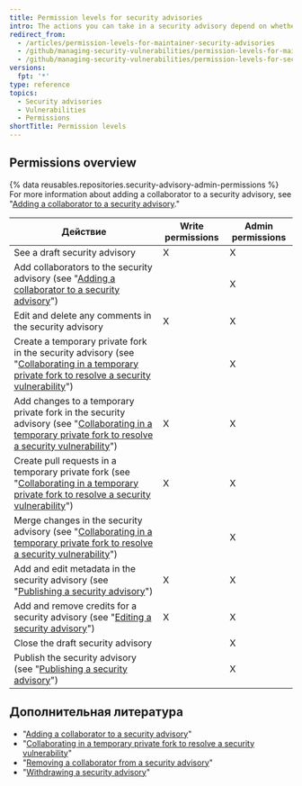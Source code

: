 ```yaml
---
title: Permission levels for security advisories
intro: The actions you can take in a security advisory depend on whether you have admin or write permissions to the security advisory.
redirect_from:
  - /articles/permission-levels-for-maintainer-security-advisories
  - /github/managing-security-vulnerabilities/permission-levels-for-maintainer-security-advisories
  - /github/managing-security-vulnerabilities/permission-levels-for-security-advisories
versions:
  fpt: '*'
type: reference
topics:
  - Security advisories
  - Vulnerabilities
  - Permissions
shortTitle: Permission levels
---
```


## Permissions overview

{% data reusables.repositories.security-advisory-admin-permissions %} For more information about adding a collaborator to a security advisory, see "[Adding a collaborator to a security advisory](/github/managing-security-vulnerabilities/adding-a-collaborator-to-a-security-advisory)."

| Действие                                                                                                                                                                                                                                                          | Write permissions | Admin permissions |
| ----------------------------------------------------------------------------------------------------------------------------------------------------------------------------------------------------------------------------------------------------------------- | ----------------- | ----------------- |
| See a draft security advisory                                                                                                                                                                                                                                     | X                 | X                 |
| Add collaborators to the security advisory (see "[Adding a collaborator to a security advisory](/github/managing-security-vulnerabilities/adding-a-collaborator-to-a-security-advisory)")                                                                         |                   | X                 |
| Edit and delete any comments in the security advisory                                                                                                                                                                                                             | X                 | X                 |
| Create a temporary private fork in the security advisory (see "[Collaborating in a temporary private fork to resolve a security vulnerability](/articles/collaborating-in-a-temporary-private-fork-to-resolve-a-security-vulnerability)")                         |                   | X                 |
| Add changes to a temporary private fork in the security advisory (see "[Collaborating in a temporary private fork to resolve a security vulnerability](/articles/collaborating-in-a-temporary-private-fork-to-resolve-a-security-vulnerability)")                 | X                 | X                 |
| Create pull requests in a temporary private fork (see "[Collaborating in a temporary private fork to resolve a security vulnerability](/github/managing-security-vulnerabilities/collaborating-in-a-temporary-private-fork-to-resolve-a-security-vulnerability)") | X                 | X                 |
| Merge changes in the security advisory (see "[Collaborating in a temporary private fork to resolve a security vulnerability](/articles/collaborating-in-a-temporary-private-fork-to-resolve-a-security-vulnerability)")                                           |                   | X                 |
| Add and edit metadata in the security advisory (see "[Publishing a security advisory](/github/managing-security-vulnerabilities/publishing-a-security-advisory)")                                                                                                 | X                 | X                 |
| Add and remove credits for a security advisory (see "[Editing a security advisory](/github/managing-security-vulnerabilities/editing-a-security-advisory#about-credits-for-security-advisories)")                                                                 | X                 | X                 |
| Close the draft security advisory                                                                                                                                                                                                                                 |                   | X                 |
| Publish the security advisory (see "[Publishing a security advisory](/github/managing-security-vulnerabilities/publishing-a-security-advisory)")                                                                                                                  |                   | X                 |

## Дополнительная литература

- "[Adding a collaborator to a security advisory](/github/managing-security-vulnerabilities/adding-a-collaborator-to-a-security-advisory)"
- "[Collaborating in a temporary private fork to resolve a security vulnerability](/github/managing-security-vulnerabilities/collaborating-in-a-temporary-private-fork-to-resolve-a-security-vulnerability)"
- "[Removing a collaborator from a security advisory](/github/managing-security-vulnerabilities/removing-a-collaborator-from-a-security-advisory)"
- "[Withdrawing a security advisory](/github/managing-security-vulnerabilities/withdrawing-a-security-advisory)"
